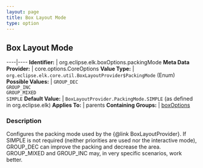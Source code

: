 ```yaml
---
layout: page
title: Box Layout Mode
type: option
---
```

## Box Layout Mode

----|----
**Identifier:** | org.eclipse.elk.boxOptions.packingMode
**Meta Data Provider:** | core.options.CoreOptions
**Value Type:** | `org.eclipse.elk.core.util.BoxLayoutProvider$PackingMode` (Enum)
**Possible Values:** | `GROUP_DEC`<br>`GROUP_INC`<br>`GROUP_MIXED`<br>`SIMPLE`
**Default Value:** | `BoxLayoutProvider.PackingMode.SIMPLE` (as defined in org.eclipse.elk)
**Applies To:** | parents
**Containing Groups:** | [boxOptions](org-eclipse-elk-boxOptions)

### Description

Configures the packing mode used by the {@link BoxLayoutProvider}. If SIMPLE is not required (neither priorities are used nor the interactive mode), GROUP_DEC can improve the packing and decrease the area. GROUP_MIXED and GROUP_INC may, in very specific scenarios, work better.
